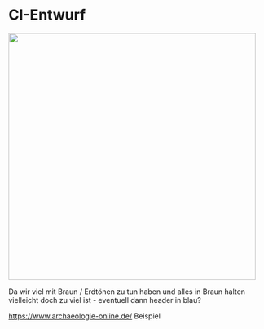 # CI-Entwurf



<img width="485" src="https://seafile.rlp.net/lib/64124c50-f9da-4c6c-8cce-ef2c71c5372f/file/images/auto-upload/image-1649942350246.png?raw=1" />

Da wir viel mit Braun / Erdtönen zu tun haben und alles in Braun halten vielleicht doch zu viel ist - eventuell dann header in blau?

<https://www.archaeologie-online.de/>  Beispiel



